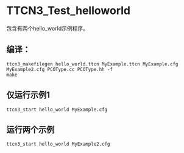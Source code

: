# TTCN3_Test_helloworld
包含有两个hello_world示例程序。
## 编译：
```
ttcn3_makefilegen hello_world.ttcn MyExample.ttcn MyExample.cfg MyExample2.cfg PCOType.cc PCOType.hh -f
make
```
## 仅运行示例1
```
ttcn3_start hello_world MyExample.cfg
```
## 运行两个示例
```
ttcn3_start hello_world MyExample2.cfg
```
